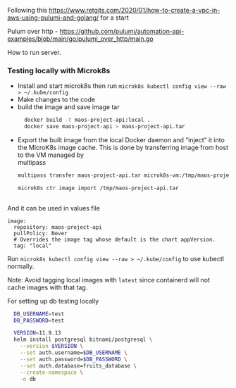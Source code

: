Following this https://www.retgits.com/2020/01/how-to-create-a-vpc-in-aws-using-pulumi-and-golang/ for a start

Pulum over http - https://github.com/pulumi/automation-api-examples/blob/main/go/pulumi_over_http/main.go

How to run server.

### Testing locally with Microk8s
- Install and start microk8s then run `microk8s kubectl config view --raw > ~/.kube/config`
- Make changes to the code
- build the image and save image tar 
  ```sh 
    docker build -t maos-project-api:local .
    docker save maos-project-api > maos-project-api.tar
  ```
- Export the built image from the local Docker daemon and “inject” it into the MicroK8s image cache. This is done by transferring image from host to the VM managed by  
  multipass 
    ```sh
    multipass transfer maos-project-api.tar microk8s-vm:/tmp/maos-project-api.tar

    microk8s ctr image import /tmp/maos-project-api.tar
       
    ```
And it can be used in values file
```
image:
  repository: maos-project-api
  pullPolicy: Never
  # Overrides the image tag whose default is the chart appVersion.
  tag: "local"
```

Run `microk8s kubectl config view --raw > ~/.kube/config` to use kubectl normally.  

Note: Avoid tagging local images with `latest` since containerd will not cache images with that tag.

For setting up db testing locally
```sh
  DB_USERNAME=test
  DB_PASSWORD=test

  VERSION=11.9.13
  helm install postgresql bitnami/postgresql \
    --version $VERSION \
    --set auth.username=$DB_USERNAME \
    --set auth.password=$DB_PASSWORD \
    --set auth.database=fruits_database \
    --create-namespace \
    -n db
```
